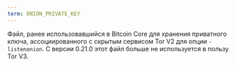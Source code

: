 ```yaml
---
term: ONION_PRIVATE_KEY
---
```


Файл, ранее использовавшийся в Bitcoin Core для хранения приватного ключа, ассоциированного с скрытым сервисом Tor V2 для опции `-listenonion`. С версии 0.21.0 этот файл больше не используется в пользу Tor V3.